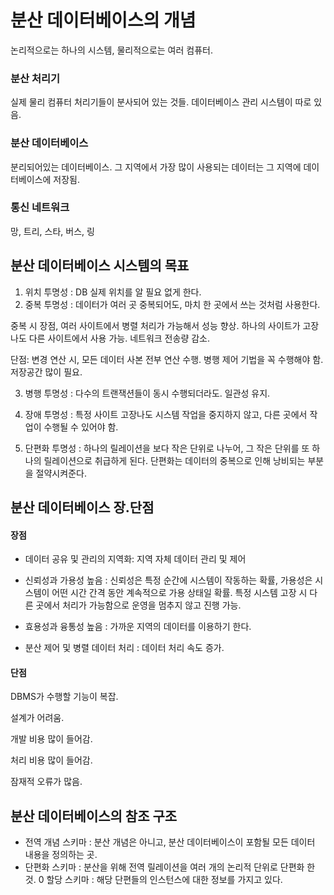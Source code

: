 # 분산 데이터베이스의 개념

논리적으로는 하나의 시스템, 물리적으로는 여러 컴퓨터.

### 분산 처리기

실제 물리 컴퓨터 처리기들이 분사되어 있는 것들. 데이터베이스 관리 시스템이 따로 있음.

### 분산 데이터베이스

분리되어있는 데이터베이스. 그 지역에서 가장 많이 사용되는 데이터는 그 지역에 데이터베이스에 저장됨.

### 통신 네트워크

망, 트리, 스타, 버스, 링

## 분산 데이터베이스 시스템의 목표

1. 위치 투명성 : DB 실제 위치를 알 필요 없게 한다.
2. 중복 투명성 : 데이터가 여러 곳 중복되어도, 마치 한 곳에서 쓰는 것처럼 사용한다.

중복 시 장점, 여러 사이트에서 병렬 처리가 가능해서 성능 향상. 하나의 사이트가 고장나도 다른 사이트에서 사용 가능. 네트워크 전송량 감소.

단점: 변경 연산 시, 모든 데이터 사본 전부 연산 수행. 병행 제어 기법을 꼭 수행해야 함. 저장공간 많이 필요.

3. 병행 투명성 : 다수의 트랜잭션들이 동시 수행되더라도. 일관성 유지.

4. 장애 투명성 : 특정 사이트 고장나도 시스템 작업을 중지하지 않고, 다른 곳에서 작업이 수행될 수 있어야 함.

5) 단편화 투명성 : 하나의 릴레이션을 보다 작은 단위로 나누어, 그 작은 단위를 또 하나의 릴레이션으로 취급하게 된다.
   단편화는 데이터의 중복으로 인해 낭비되는 부분을 절약시켜준다.

## 분산 데이터베이스 장.단점

#### 장점

- 데이터 공유 및 관리의 지역화: 지역 자체 데이터 관리 및 제어
- 신뢰성과 가용성 높음 : 신뢰성은 특정 순간에 시스템이 작동하는 확률, 가용성은 시스템이 어떤 시간 간격 동안 계속적으로 가용 상태일 확률. 특정 시스템 고장 시 다른 곳에서 처리가 가능함으로 운영을 멈추지 않고 진행 가능.

- 효용성과 융통성 높음 : 가까운 지역의 데이터를 이용하기 한다.

- 분산 제어 및 병렬 데이터 처리 : 데이터 처리 속도 증가.

#### 단점

DBMS가 수행할 기능이 복잡.

설계가 어려움.

개발 비용 많이 들어감.

처리 비용 많이 들어감.

잠재적 오류가 많음.

## 분산 데이터베이스의 참조 구조

- 전역 개념 스키마 : 분산 개념은 아니고, 분산 데이터베이스이 포함될 모든 데이터 내용을 정의하는 곳.
- 단편화 스키마 : 분산을 위해 전역 릴레이션을 여러 개의 논리적 단위로 단편화 한 것.
  0 할당 스키마 : 해당 단편들의 인스턴스에 대한 정보를 가지고 있다.
